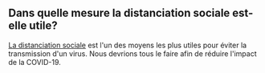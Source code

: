 ## Dans quelle mesure la distanciation sociale est-elle utile?

[La distanciation sociale](https://www.canada.ca/fr/sante-publique/services/publications/maladies-affections/distanciation-sociale.html) est l'un des moyens les plus utiles pour éviter la transmission d'un virus. Nous devrions tous le faire afin de réduire l'impact de la COVID-19.
